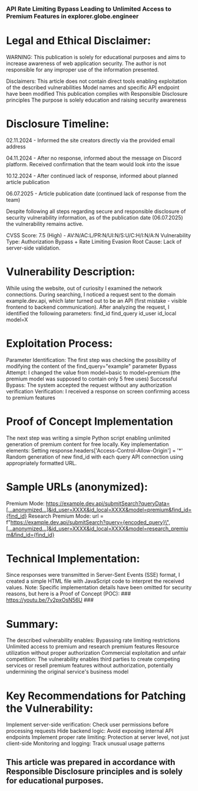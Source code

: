 ### API Rate Limiting Bypass Leading to Unlimited Access to Premium Features in explorer.globe.engineer

# Legal and Ethical Disclaimer:
WARNING: This publication is solely for educational purposes and aims to increase awareness of web application security. The author is not responsible for any improper use of the information presented.

Disclaimers:
This article does not contain direct tools enabling exploitation of the described vulnerabilities
Model names and specific API endpoint have been modified
This publication complies with Responsible Disclosure principles
The purpose is solely education and raising security awareness

# Disclosure Timeline:
 02.11.2024 - Informed the site creators directly via the provided email address
 
 04.11.2024 - After no response, informed about the message on Discord platform. Received confirmation that the team would look into the issue
 
 10.12.2024 - After continued lack of response, informed about planned article publication
 
 06.07.2025 - Article publication date (continued lack of response from the team)
 
Despite following all steps regarding secure and responsible disclosure of security vulnerability information, as of the publication date (06.07.2025) the vulnerability remains active.

CVSS Score: 7.5 (High) - AV:N/AC:L/PR:N/UI:N/S:U/C:H/I:N/A:N
Vulnerability Type: Authorization Bypass + Rate Limiting Evasion Root Cause: Lack of server-side validation.

# Vulnerability Description:
While using the website, out of curiosity I examined the network connections. During searching, I noticed a request sent to the domain example.dev.api, which later turned out to be an API (first mistake - visible frontend to backend communication).
After analyzing the request, I identified the following parameters:
find_id
find_query
id_user
id_local
model=X

# Exploitation Process:
Parameter Identification: The first step was checking the possibility of modifying the content of the find_query="example" parameter
Bypass Attempt: I changed the value from model=basic to model=premium (the premium model was supposed to contain only 5 free uses)
Successful Bypass: The system accepted the request without any authorization verification
Verification: I received a response on screen confirming access to premium features

# Proof of Concept Implementation
The next step was writing a simple Python script enabling unlimited generation of premium content for free locally. Key implementation elements:
Setting response.headers['Access-Control-Allow-Origin'] = '*'
Random generation of new find_id with each query
API connection using appropriately formatted URL.

# Sample URLs (anonymized):
Premium Mode:
https://example.dev.api/submitSearch?queryData=[...anonymized...]&id_user=XXXX&id_local=XXXX&model=premium&find_id={find_id}
Research Premium Mode:
url = f"https://example.dev.api/submitSearch?query={encoded_query}\",[...anonymized...]&id_user=XXXX&id_local=XXXX&model=research_premium&find_id={find_id}

# Technical Implementation:
Since responses were transmitted in Server-Sent Events (SSE) format, I created a simple HTML file with JavaScript code to interpret the received values.
Note: Specific implementation details have been omitted for security reasons, but here is a Proof of Concept (POC): ### https://youtu.be/7v2pxOsN56U ###

# Summary:
The described vulnerability enables:
Bypassing rate limiting restrictions
Unlimited access to premium and research premium features
Resource utilization without proper authorization
Commercial exploitation and unfair competition: The vulnerability enables third parties to create competing services or resell premium features without authorization, potentially undermining the original service's business model

# Key Recommendations for Patching the Vulnerability:
Implement server-side verification: Check user permissions before processing requests
Hide backend logic: Avoid exposing internal API endpoints
Implement proper rate limiting: Protection at server level, not just client-side
Monitoring and logging: Track unusual usage patterns

## This article was prepared in accordance with Responsible Disclosure principles and is solely for educational purposes.
